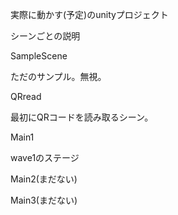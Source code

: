 実際に動かす(予定)のunityプロジェクト

シーンごとの説明

SampleScene

ただのサンプル。無視。

QRread

最初にQRコードを読み取るシーン。

Main1

wave1のステージ

Main2(まだない)

Main3(まだない)

